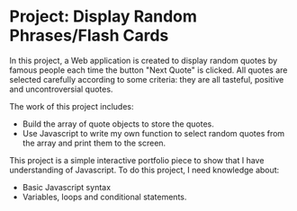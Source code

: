 # Project: Display Random Phrases/Flash Cards

In this project, a Web application is created to display random quotes by famous people each time the button "Next Quote" is clicked. All quotes are selected carefully according to some criteria: they are all tasteful, positive and uncontroversial quotes.

The work of this project includes:
- Build the array of quote objects to store the quotes.
- Use Javascript to write my own function to select random quotes from the array and print them to the screen. 

This project is a simple interactive portfolio piece to show that I have understanding of Javascript. To do this project, I need knowledge about:
- Basic Javascript syntax
- Variables, loops and conditional statements.
